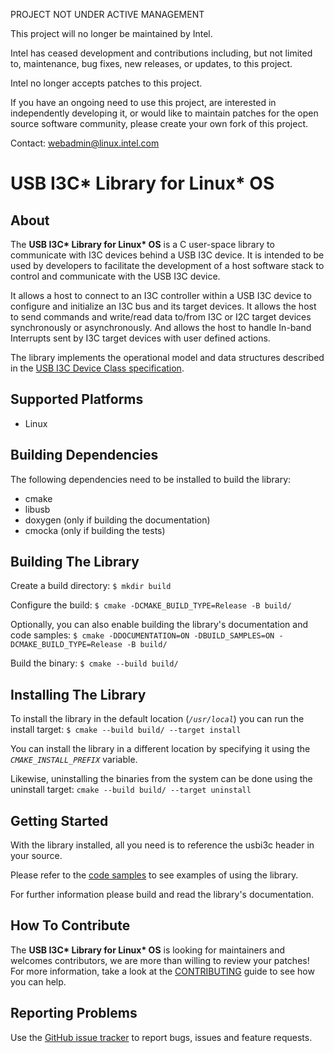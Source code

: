 PROJECT NOT UNDER ACTIVE MANAGEMENT

This project will no longer be maintained by Intel.

Intel has ceased development and contributions including, but not limited to, maintenance, bug fixes, new releases, or updates, to this project.  

Intel no longer accepts patches to this project.

If you have an ongoing need to use this project, are interested in independently developing it, or would like to maintain patches for the open source software community, please create your own fork of this project.  

Contact: webadmin@linux.intel.com

# USB I3C* Library for Linux* OS

## About

The **USB I3C\* Library for Linux\* OS** is a C user-space library to communicate with I3C devices behind a USB I3C device. It is intended to be used by developers to facilitate the development of a host software stack to control and communicate with the USB I3C device.

It allows a host to connect to an I3C controller within a USB I3C device to configure and initialize an I3C bus and its target devices. It allows the host to send commands and write/read data to/from I3C or I2C target devices synchronously or asynchronously. And allows the host to handle In-band Interrupts sent by I3C target devices with user defined actions.

The library implements the operational model and data structures described in the [USB I3C Device Class specification](https://www.usb.org/document-library/usb-i3c-device-class-specification).

## Supported Platforms
 - Linux

## Building Dependencies

The following dependencies need to be installed to build the library:
 - cmake
 - libusb
 - doxygen (only if building the documentation)
 - cmocka (only if building the tests)

## Building The Library

Create a build directory:
`$ mkdir build`

Configure the build:
`$ cmake -DCMAKE_BUILD_TYPE=Release -B build/`

Optionally, you can also enable building the library's documentation and code samples:
`$ cmake -DDOCUMENTATION=ON -DBUILD_SAMPLES=ON -DCMAKE_BUILD_TYPE=Release -B build/`

Build the binary:
`$ cmake --build build/`

## Installing The Library

To install the library in the default location (*`/usr/local`*) you can run the install target:
`$ cmake --build build/ --target install`

You can install the library in a different location by specifying it using the *`CMAKE_INSTALL_PREFIX`* variable.

Likewise, uninstalling the binaries from the system can be done using the uninstall target:
`cmake --build build/ --target uninstall`

## Getting Started

With the library installed, all you need is to reference the usbi3c header in your source.

Please refer to the [code samples](./examples) to see examples of using the library.

For further information please build and read the library's documentation.

## How To Contribute
The **USB I3C\* Library for Linux\* OS** is looking for maintainers and welcomes contributors, we are more than willing to review your patches! For more information, take a look at the [CONTRIBUTING](./CONTRIBUTING.md) guide to see how you can help.

## Reporting Problems

Use the [GitHub issue tracker](https://github.com/intel/linux-libusbi3c/issues) to report bugs, issues and feature requests.
